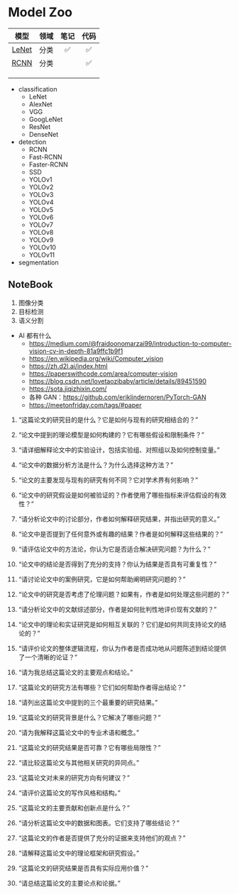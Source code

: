 # Model Zoo

|    模型     | 领域 | 笔记 | 代码 |
| :---------: | :--: | :--: | :--: |
| [LeNet](./lenet/README.md)  | 分类 | ✅ | ✅ |
| [RCNN](./rcnn/README.md)    | 分类 |    | ✅ |
|          |      |      |      |      |
|  |      |      |      |      |
|             |      |      |      |      |



- classification
  - LeNet
  - AlexNet
  - VGG
  - GoogLeNet
  - ResNet
  - DenseNet
- detection
  - RCNN
  - Fast-RCNN
  - Faster-RCNN
  - SSD
  - YOLOv1
  - YOLOv2
  - YOLOv3
  - YOLOv4
  - YOLOv5
  - YOLOv6
  - YOLOv7
  - YOLOv8
  - YOLOv9
  - YOLOv10
  - YOLOv11
- segmentation

## NoteBook

1. 图像分类
2. 目标检测
3. 语义分割

* AI 都有什么
  * https://medium.com/@fraidoonomarzai99/introduction-to-computer-vision-cv-in-depth-81a9ffc1b9f1
  * https://en.wikipedia.org/wiki/Computer_vision
  * https://zh.d2l.ai/index.html
  * https://paperswithcode.com/area/computer-vision
  * https://blog.csdn.net/lovetaozibaby/article/details/89451590
  * https://sota.jiqizhixin.com/
  * 各种 GAN：https://github.com/eriklindernoren/PyTorch-GAN
  * https://meetonfriday.com/tags/#paper


1. “这篇论文的研究目的是什么？它是如何与现有的研究相结合的？”

2. “论文中提到的理论模型是如何构建的？它有哪些假设和限制条件？”

3. “请详细解释论文中的实验设计，包括实验组、对照组以及如何控制变量。”

4. “论文中的数据分析方法是什么？为什么选择这种方法？”

5. “论文的主要发现与现有的研究有何不同？它对学术界有何影响？”

6. “论文中的研究假设是如何被验证的？作者使用了哪些指标来评估假设的有效性？”

7. “请分析论文中的讨论部分，作者如何解释研究结果，并指出研究的意义。”

8. “论文中是否提到了任何意外或有趣的结果？作者是如何解释这些结果的？”

9. “请评估论文中的方法论，你认为它是否适合解决研究问题？为什么？”

10. “论文中的结论是否得到了充分的支持？你认为结果是否具有可重复性？”

11. “请讨论论文中的案例研究，它是如何帮助阐明研究问题的？”

12. “论文中的研究是否考虑了伦理问题？如果有，作者是如何处理这些问题的？”

13. “请分析论文中的文献综述部分，作者是如何批判性地评价现有文献的？”

14. “论文中的理论和实证研究是如何相互关联的？它们是如何共同支持论文的结论的？”

15. “请评价论文的整体逻辑流程，你认为作者是否成功地从问题陈述到结论提供了一个清晰的论证？”

16. “请为我总结这篇论文的主要观点和结论。”

17. “这篇论文的研究方法有哪些？它们如何帮助作者得出结论？”

18. “请列出这篇论文中提到的三个最重要的研究结果。”

19. “这篇论文的研究背景是什么？它解决了哪些问题？”

20. “请为我解释这篇论文中的专业术语和概念。”

21. “这篇论文的研究结果是否可靠？它有哪些局限性？”

22. “请比较这篇论文与其他相关研究的异同点。”

23. “这篇论文对未来的研究方向有何建议？”

24. “请评价这篇论文的写作风格和结构。”

25. “这篇论文的主要贡献和创新点是什么？”

26. “请分析这篇论文中的数据和图表。它们支持了哪些结论？”

27. “这篇论文的作者是否提供了充分的证据来支持他们的观点？”

28. “请解释这篇论文中的理论框架和研究假设。”

29. “这篇论文的研究结果是否具有实际应用价值？”

30. “请总结这篇论文的主要论点和论据。”